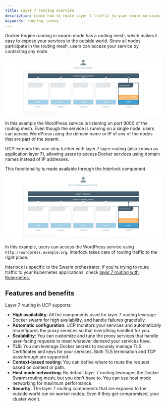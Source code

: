 ```yaml
---
title: Layer 7 routing overview
description: Learn how to route layer 7 traffic to your swarm services
keywords: routing, proxy
---
```


Docker Engine running in swarm mode has a routing mesh, which makes it easy
to expose your services to the outside world. Since all nodes participate
in the routing mesh, users can access your service by contacting any node.

![swarm routing mess](../../images/interlock-overview-1.svg)

In this example the WordPress service is listening on port 8000 of the routing
mesh. Even though the service is running on a single node, users can access
WordPress using the domain name or IP of any of the nodes that are part of
the swarm.

UCP extends this one step further with layer 7 layer routing (also known as
application layer 7), allowing users to access Docker services using domain names
instead of IP addresses.

This functionality is made available through the Interlock component.

![layer 7 routing](../../images/interlock-overview-2.svg)

In this example, users can access the WordPress service using
`http://wordpress.example.org`. Interlock takes care of routing traffic to
the right place.

Interlock is specific to the Swarm orchestrator. If you're trying to route
traffic to your Kubernetes applications, check
[layer 7 routing with Kubernetes.](../kubernetes/layer-7-routing.md)

## Features and benefits

Layer 7 routing in UCP supports:

* **High availability**: All the components used for layer 7 routing leverage
Docker swarm for high availability, and handle failures gracefully.
* **Automatic configuration**: UCP monitors your services and automatically
reconfigures the proxy services so that everything handled for you.
* **Scalability**: You can customize and tune the proxy services that handle
user-facing requests to meet whatever demand your services have.
* **TLS**: You can leverage Docker secrets to securely manage TLS Certificates
and keys for your services. Both TLS termination and TCP passthrough are supported.
* **Context-based routing**: You can define where to route the request based on
context or path.
* **Host mode networking**: By default layer 7 routing leverages the Docker Swarm
routing mesh, but you don't have to. You can use host mode networking for maximum
performance.
* **Security**: The layer 7 routing components that are exposed to the outside
world run on worker nodes. Even if they get compromised, your cluster won't.
